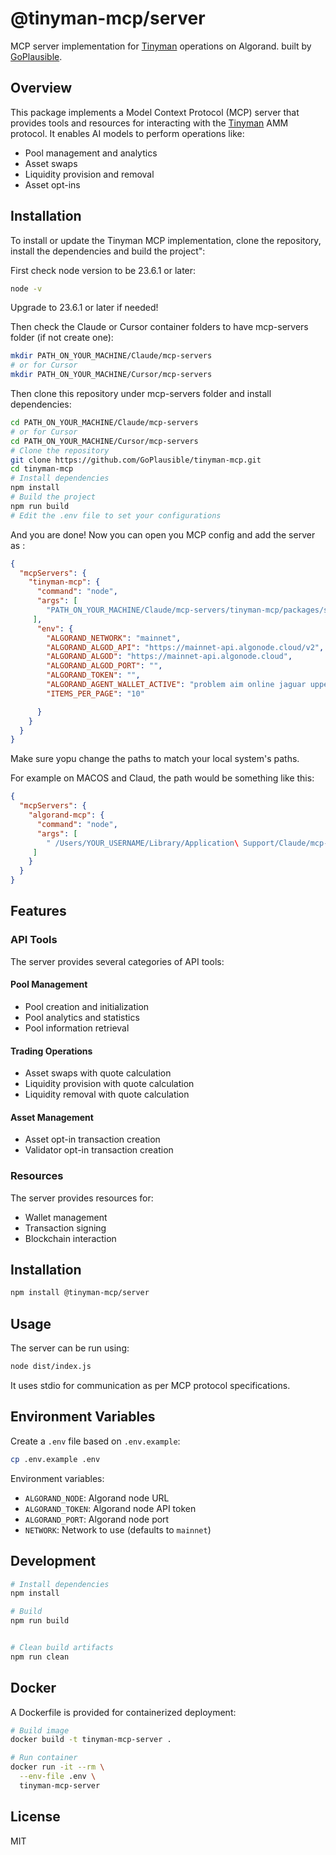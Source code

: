# @tinyman-mcp/server

MCP server implementation for [Tinyman](http://tinyman.org/) operations on Algorand. built by [GoPlausible](https://github.com/GoPlausible).

## Overview

This package implements a Model Context Protocol (MCP) server that provides tools and resources for interacting with the [Tinyman](http://tinyman.org/) AMM protocol. It enables AI models to perform operations like:

- Pool management and analytics
- Asset swaps
- Liquidity provision and removal
- Asset opt-ins

## Installation

To install or update the Tinyman MCP implementation, clone the repository, install the dependencies and build the project":

First check node version to be 23.6.1 or later:
```bash
node -v
```

Upgrade to 23.6.1 or later if needed!

Then check the Claude or Cursor container folders to have mcp-servers folder (if not create one):
```bash
mkdir PATH_ON_YOUR_MACHINE/Claude/mcp-servers
# or for Cursor 
mkdir PATH_ON_YOUR_MACHINE/Cursor/mcp-servers
```
Then clone this repository under mcp-servers folder and install dependencies:

```bash
cd PATH_ON_YOUR_MACHINE/Claude/mcp-servers
# or for Cursor 
cd PATH_ON_YOUR_MACHINE/Cursor/mcp-servers
# Clone the repository
git clone https://github.com/GoPlausible/tinyman-mcp.git
cd tinyman-mcp
# Install dependencies
npm install
# Build the project
npm run build
# Edit the .env file to set your configurations
```
And you are done! Now you can open you MCP config and add the server as :

```json
{
  "mcpServers": {
    "tinyman-mcp": {
      "command": "node",
      "args": [
        "PATH_ON_YOUR_MACHINE/Claude/mcp-servers/tinyman-mcp/packages/server/dist/index.js"
     ],
      "env": {
        "ALGORAND_NETWORK": "mainnet",
        "ALGORAND_ALGOD_API": "https://mainnet-api.algonode.cloud/v2",
        "ALGORAND_ALGOD": "https://mainnet-api.algonode.cloud",
        "ALGORAND_ALGOD_PORT": "",
        "ALGORAND_TOKEN": "",
        "ALGORAND_AGENT_WALLET_ACTIVE": "problem aim online jaguar upper oil flight stumble mystery aerobic toy avoid file tomato moment exclude witness guard lab opera crunch noodle dune abandon broccoli",
        "ITEMS_PER_PAGE": "10"

      }
    }
  }
}
```
Make sure yopu change the paths to match your local system's paths.

For example on MACOS and Claud, the path would be something like this:

```json
{
  "mcpServers": {
    "algorand-mcp": {
      "command": "node",
      "args": [
        " /Users/YOUR_USERNAME/Library/Application\ Support/Claude/mcp-servers/tinyman-mcp/packages/server/dist/index.js"
     ]
    }
  }
}
```
## Features

### API Tools

The server provides several categories of API tools:

#### Pool Management
- Pool creation and initialization
- Pool analytics and statistics
- Pool information retrieval

#### Trading Operations
- Asset swaps with quote calculation
- Liquidity provision with quote calculation
- Liquidity removal with quote calculation

#### Asset Management
- Asset opt-in transaction creation
- Validator opt-in transaction creation

### Resources

The server provides resources for:
- Wallet management
- Transaction signing
- Blockchain interaction

## Installation

```bash
npm install @tinyman-mcp/server
```

## Usage

The server can be run using:

```bash
node dist/index.js
```

It uses stdio for communication as per MCP protocol specifications.

## Environment Variables

Create a `.env` file based on `.env.example`:

```bash
cp .env.example .env
```

Environment variables:
- `ALGORAND_NODE`: Algorand node URL
- `ALGORAND_TOKEN`: Algorand node API token
- `ALGORAND_PORT`: Algorand node port
- `NETWORK`: Network to use (defaults to `mainnet`)

## Development

```bash
# Install dependencies
npm install

# Build
npm run build


# Clean build artifacts
npm run clean
```

## Docker

A Dockerfile is provided for containerized deployment:

```bash
# Build image
docker build -t tinyman-mcp-server .

# Run container
docker run -it --rm \
  --env-file .env \
  tinyman-mcp-server
```

## License

MIT

